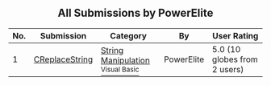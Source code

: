﻿<div align="center">

## All Submissions by PowerElite

</div>

No.  | Submission | Category | By   | User Rating
---- | ---------- | -------- | ---- | -----------
1 | [CReplaceString<br />](https://github.com/Planet-Source-Code/powerelite-creplacestring__1-33435) | [String Manipulation<br /><sup>Visual Basic</sup>](../ByCategory/string-manipulation__1-5.md) | PowerElite | 5.0 (10 globes from 2 users)
